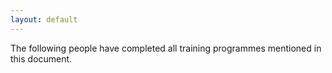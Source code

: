 ```yaml
---
layout: default
---
```

The following people have completed all training programmes mentioned in this document.
